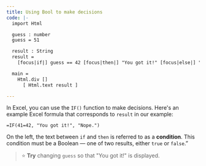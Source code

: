 ```yaml
---
title: Using Bool to make decisions
code: |-
  import Html

  guess : number
  guess = 51

  result : String
  result =
    [focus|if|] guess == 42 [focus|then|] "You got it!" [focus|else|] "Nope."

  main =
    Html.div []
      [ Html.text result ]

---
```

In Excel, you can use the `IF()` function to make decisions.
Here's an example Excel formula that corresponds to `result` in our example:

    =IF(41=42, "You got it!", "Nope.")

On the left, the text between `if` and `then` is referred to as a **condition**. This condition must be a Boolean — one of two results, either `true` or `false`.”

> ⭐️ **Try** changing `guess` so that "You got it!" is displayed.
